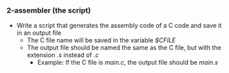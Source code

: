 ### 2-assembler (the script)
-	Write a script that generates the assembly code of a C code and save it in an output file
	- The C file name will be saved in the variable _$CFILE_
	- The output file should be named the same as the C file, but with the extension _.s_ instead of _.c_
		- Example: If the C file is _main.c_, the output file should be _main.s_
